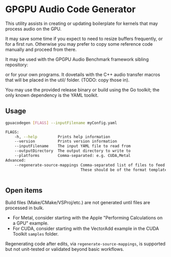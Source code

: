 # GPGPU Audio Code Generator

This utility assists in creating or updating boilerplate for kernels that may process audio on the GPU.

It may save some time if you expect to need to resize buffers frequently, or for a first run.
Otherwise you may prefer to copy some reference code manually and proceed from there.

It may be used with the GPGPU Audio Benchmark framework sibling repository: 

or for your own programs.
It dovetails with the C++ audio transfer macros that will be placed in the util/ folder. (TODO: copy those in).

You may use the provided release binary or build using the Go toolkit; the only known dependency is the YAML toolkit.

## Usage

```bash
gpuacodegen [FLAGS] --inputFilename myConfig.yaml

FLAGS:
    -h, --help         Prints help information
    --version          Prints version information
    --inputFilename    The input YAML file to read from
    --outputDirectory  The output directory to write to
    --platforms        Comma-separated: e.g. CUDA,Metal
Advanced:
    --regenerate-source-mappings Comma-separated list of files to feed back into the tool.
                                 These should be of the format template_file=your_file. 
   
```

## Open items

Build files (Make/CMake/VSProj/etc.) are not generated until files are processed in bulk. 

  - For Metal, consider starting with the Apple "Performing Calculations on a GPU" example. 
  - For CUDA, consider starting with the VectorAdd example in the CUDA Toolkit `samples` folder.

Regenerating code after edits, via `regenerate-source-mappings`, is supported but not unit-tested or validated beyond basic workflows.
